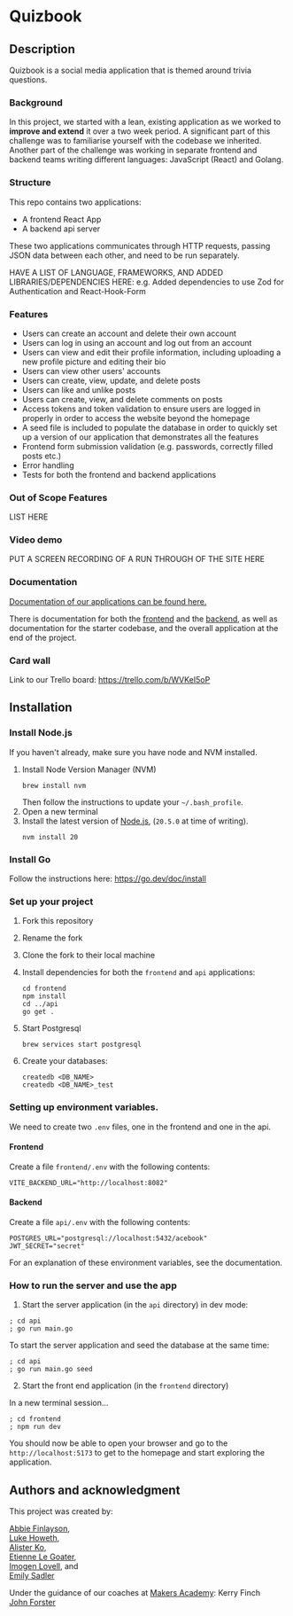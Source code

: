 # Quizbook

## Description

Quizbook is a social media application that is themed around trivia questions.

### Background

In this project, we started with a lean, existing application as we worked 
to **improve and extend** it over a two week period. A significant part of 
this challenge was to familiarise yourself with the codebase we inherited. 
Another part of the challenge was working in separate frontend and backend 
teams writing different languages: JavaScript (React) and Golang.

### Structure

This repo contains two applications:

- A frontend React App
- A backend api server

These two applications communicates through HTTP requests, passing JSON
data between each other, and need to be run separately.

HAVE A LIST OF LANGUAGE, FRAMEWORKS, AND ADDED LIBRARIES/DEPENDENCIES HERE:
e.g. Added dependencies to use Zod for Authentication and React-Hook-Form

### Features

- Users can create an account and delete their own account
- Users can log in using an account and log out from an account
- Users can view and edit their profile information, including uploading a new profile 
picture and editing their bio
- Users can view other users' accounts
- Users can create, view, update, and delete posts
- Users can like and unlike posts
- Users can create, view, and delete comments on posts
- Access tokens and token validation to ensure users are logged in properly 
in order to access the website beyond the homepage
- A seed file is included to populate the database in order to quickly set up a 
version of our application that demonstrates all the features
- Frontend form submission validation (e.g. passwords, correctly filled posts etc.)
- Error handling
- Tests for both the frontend and backend applications

### Out of Scope Features

LIST HERE

### Video demo

PUT A SCREEN RECORDING OF A RUN THROUGH OF THE SITE HERE

### Documentation

[Documentation of our applications can be found here.](./docs)

There is documentation for both the [frontend](./docs/frontend_routes) and the [backend](./docs/api_routes),
as well as documentation for the starter codebase, and the overall application at the end of the project.

### Card wall

Link to our Trello board:
https://trello.com/b/WVKeI5oP


## Installation

### Install Node.js

If you haven't already, make sure you have node and NVM installed.

1. Install Node Version Manager (NVM)
   ```
   brew install nvm
   ```
   Then follow the instructions to update your `~/.bash_profile`.
2. Open a new terminal
3. Install the latest version of [Node.js](https://nodejs.org/en/), (`20.5.0` at
   time of writing).
   ```
   nvm install 20
   ```

### Install Go

Follow the instructions here: https://go.dev/doc/install

### Set up your project

1. Fork this repository
2. Rename the fork
3. Clone the fork to their local machine
4. Install dependencies for both the `frontend` and `api` applications:
   ```
   cd frontend
   npm install
   cd ../api
   go get .
   ```
5. Start Postgresql

   ```
   brew services start postgresql
   ```

6. Create your databases:
   ```
   createdb <DB_NAME>
   createdb <DB_NAME>_test
   ```

### Setting up environment variables.

We need to create two `.env` files, one in the frontend and one in the api.

#### Frontend

Create a file `frontend/.env` with the following contents:

```
VITE_BACKEND_URL="http://localhost:8082"
```

#### Backend

Create a file `api/.env` with the following contents:

```
POSTGRES_URL="postgresql://localhost:5432/acebook"
JWT_SECRET="secret"
```

For an explanation of these environment variables, see the documentation.

### How to run the server and use the app

1. Start the server application (in the `api` directory) in dev mode:

```
; cd api
; go run main.go
```
To start the server application and seed the database at the same time:

```
; cd api
; go run main.go seed
```

2. Start the front end application (in the `frontend` directory)

In a new terminal session...

```
; cd frontend
; npm run dev
```

You should now be able to open your browser and go to the
`http://localhost:5173` to get to the homepage and start exploring the application.


## Authors and acknowledgment

This project was created by:

[Abbie Finlayson](https://github.com/abbiefinlayson1),  
[Luke Howeth](https://github.com/LukeHoweth),  
[Alister Ko](https://github.com/alistershko),  
[Etienne Le Goater](https://github.com/Elegoater),  
[Imogen Lovell](https://github.com/I-Lovell), and  
[Emily Sadler](https://github.com/EmiSadler)

Under the guidance of our coaches at [Makers Academy](https://github.com/makersacademy):
Kerry Finch  
[John Forster](https://github.com/JohnForster)
